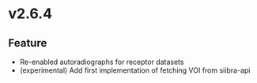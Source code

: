 # v2.6.4

## Feature

- Re-enabled autoradiographs for receptor datasets
- (experimental) Add first implementation of fetching VOI from siibra-api
